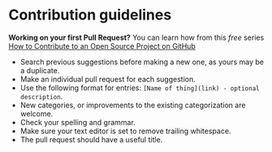 # Contribution guidelines

**Working on your first Pull Request?** You can learn how from this *free* series [How to Contribute to an Open Source Project on GitHub](https://egghead.io/series/how-to-contribute-to-an-open-source-project-on-github)

- Search previous suggestions before making a new one, as yours may be a duplicate.
- Make an individual pull request for each suggestion.
- Use the following format for entries: `[Name of thing](link) - optional description`.
- New categories, or improvements to the existing categorization are welcome.
- Check your spelling and grammar.
- Make sure your text editor is set to remove trailing whitespace.
- The pull request should have a useful title.
